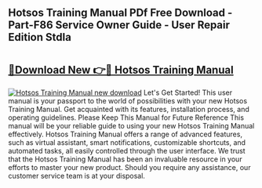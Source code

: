 ## Hotsos Training Manual PDf Free Download - Part-F86 Service Owner Guide - User Repair Edition Stdla

# <h2><a href="http://bc19541.oget.top/?id=Hotsos+Training+Manual">🔗Download New 👉🔴 Hotsos Training Manual</a></h2>

[![Hotsos Training Manual new download](https://i.imgur.com/5g1atiW.png)](http://bc19541.oget.top/?id=Hotsos+Training+Manual)
Let's Get Started! This user manual is your passport to the world of possibilities with your new Hotsos Training Manual. Get acquainted with its features, installation process, and operating guidelines. Please Keep This Manual for Future Reference This manual will be your reliable guide to using your new Hotsos Training Manual effectively. Hotsos Training Manual offers a range of advanced features, such as virtual assistant, smart notifications, customizable shortcuts, and automated tasks, all easily controlled through the user interface. We trust that the Hotsos Training Manual has been an invaluable resource in your efforts to master your new product. Should you require any assistance, our customer service team is at your disposal.
